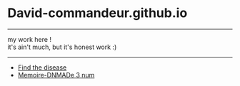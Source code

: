 # David-commandeur.github.io
<hr>
my work here !<br>
it's ain't much, but it's honest work :)
<hr>
  <ul>
    <li><a href="https://david-commandeur.github.io/Findthedisease/">Find the disease</a></li>
    <li><a href="https://david-commandeur.github.io/Memoire/">Memoire-DNMADe 3 num</a></li>
  </ul>
  
